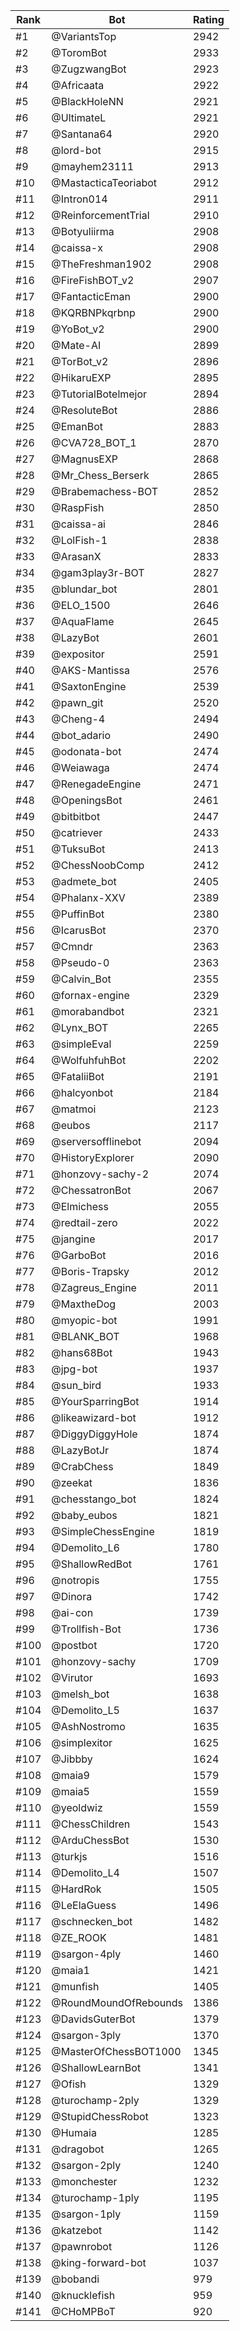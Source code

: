 Rank|Bot|Rating
---|---|---
#1|@VariantsTop|2942
#2|@ToromBot|2933
#3|@ZugzwangBot|2923
#4|@Africaata|2922
#5|@BlackHoleNN|2921
#6|@UltimateL|2921
#7|@Santana64|2920
#8|@lord-bot|2915
#9|@mayhem23111|2913
#10|@MastacticaTeoriabot|2912
#11|@Intron014|2911
#12|@ReinforcementTrial|2910
#13|@Botyuliirma|2908
#14|@caissa-x|2908
#15|@TheFreshman1902|2908
#16|@FireFishBOT_v2|2907
#17|@FantacticEman|2900
#18|@KQRBNPkqrbnp|2900
#19|@YoBot_v2|2900
#20|@Mate-AI|2899
#21|@TorBot_v2|2896
#22|@HikaruEXP|2895
#23|@TutorialBotelmejor|2894
#24|@ResoluteBot|2886
#25|@EmanBot|2883
#26|@CVA728_BOT_1|2870
#27|@MagnusEXP|2868
#28|@Mr_Chess_Berserk|2865
#29|@Brabemachess-BOT|2852
#30|@RaspFish|2850
#31|@caissa-ai|2846
#32|@LolFish-1|2838
#33|@ArasanX|2833
#34|@gam3play3r-BOT|2827
#35|@blundar_bot|2801
#36|@ELO_1500|2646
#37|@AquaFlame|2645
#38|@LazyBot|2601
#39|@expositor|2591
#40|@AKS-Mantissa|2576
#41|@SaxtonEngine|2539
#42|@pawn_git|2520
#43|@Cheng-4|2494
#44|@bot_adario|2490
#45|@odonata-bot|2474
#46|@Weiawaga|2474
#47|@RenegadeEngine|2471
#48|@OpeningsBot|2461
#49|@bitbitbot|2447
#50|@catriever|2433
#51|@TuksuBot|2413
#52|@ChessNoobComp|2412
#53|@admete_bot|2405
#54|@Phalanx-XXV|2389
#55|@PuffinBot|2380
#56|@IcarusBot|2370
#57|@Cmndr|2363
#58|@Pseudo-0|2363
#59|@Calvin_Bot|2355
#60|@fornax-engine|2329
#61|@morabandbot|2321
#62|@Lynx_BOT|2265
#63|@simpleEval|2259
#64|@WolfuhfuhBot|2202
#65|@FataliiBot|2191
#66|@halcyonbot|2184
#67|@matmoi|2123
#68|@eubos|2117
#69|@serversofflinebot|2094
#70|@HistoryExplorer|2090
#71|@honzovy-sachy-2|2074
#72|@ChessatronBot|2067
#73|@Elmichess|2055
#74|@redtail-zero|2022
#75|@jangine|2017
#76|@GarboBot|2016
#77|@Boris-Trapsky|2012
#78|@Zagreus_Engine|2011
#79|@MaxtheDog|2003
#80|@myopic-bot|1991
#81|@BLANK_BOT|1968
#82|@hans68Bot|1943
#83|@jpg-bot|1937
#84|@sun_bird|1933
#85|@YourSparringBot|1914
#86|@likeawizard-bot|1912
#87|@DiggyDiggyHole|1874
#88|@LazyBotJr|1874
#89|@CrabChess|1849
#90|@zeekat|1836
#91|@chesstango_bot|1824
#92|@baby_eubos|1821
#93|@SimpleChessEngine|1819
#94|@Demolito_L6|1780
#95|@ShallowRedBot|1761
#96|@notropis|1755
#97|@Dinora|1742
#98|@ai-con|1739
#99|@Trollfish-Bot|1736
#100|@postbot|1720
#101|@honzovy-sachy|1709
#102|@Virutor|1693
#103|@melsh_bot|1638
#104|@Demolito_L5|1637
#105|@AshNostromo|1635
#106|@simplexitor|1625
#107|@Jibbby|1624
#108|@maia9|1579
#109|@maia5|1559
#110|@yeoldwiz|1559
#111|@ChessChildren|1543
#112|@ArduChessBot|1530
#113|@turkjs|1516
#114|@Demolito_L4|1507
#115|@HardRok|1505
#116|@LeElaGuess|1496
#117|@schnecken_bot|1482
#118|@ZE_ROOK|1481
#119|@sargon-4ply|1460
#120|@maia1|1421
#121|@munfish|1405
#122|@RoundMoundOfRebounds|1386
#123|@DavidsGuterBot|1379
#124|@sargon-3ply|1370
#125|@MasterOfChessBOT1000|1345
#126|@ShallowLearnBot|1341
#127|@Ofish|1329
#128|@turochamp-2ply|1329
#129|@StupidChessRobot|1323
#130|@Humaia|1285
#131|@dragobot|1265
#132|@sargon-2ply|1240
#133|@monchester|1232
#134|@turochamp-1ply|1195
#135|@sargon-1ply|1159
#136|@katzebot|1142
#137|@pawnrobot|1126
#138|@king-forward-bot|1037
#139|@bobandi|979
#140|@knucklefish|959
#141|@CHoMPBoT|920
